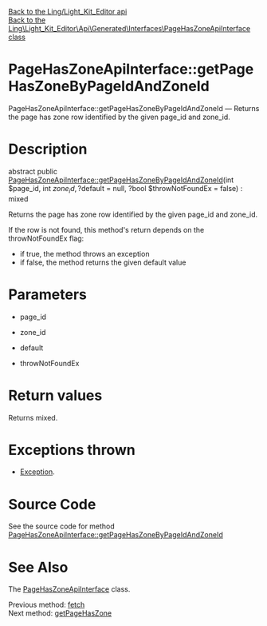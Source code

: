[Back to the Ling/Light_Kit_Editor api](https://github.com/lingtalfi/Light_Kit_Editor/blob/master/doc/api/Ling/Light_Kit_Editor.md)<br>
[Back to the Ling\Light_Kit_Editor\Api\Generated\Interfaces\PageHasZoneApiInterface class](https://github.com/lingtalfi/Light_Kit_Editor/blob/master/doc/api/Ling/Light_Kit_Editor/Api/Generated/Interfaces/PageHasZoneApiInterface.md)


PageHasZoneApiInterface::getPageHasZoneByPageIdAndZoneId
================



PageHasZoneApiInterface::getPageHasZoneByPageIdAndZoneId — Returns the page has zone row identified by the given page_id and zone_id.




Description
================


abstract public [PageHasZoneApiInterface::getPageHasZoneByPageIdAndZoneId](https://github.com/lingtalfi/Light_Kit_Editor/blob/master/doc/api/Ling/Light_Kit_Editor/Api/Generated/Interfaces/PageHasZoneApiInterface/getPageHasZoneByPageIdAndZoneId.md)(int $page_id, int $zone_id, ?$default = null, ?bool $throwNotFoundEx = false) : mixed




Returns the page has zone row identified by the given page_id and zone_id.

If the row is not found, this method's return depends on the throwNotFoundEx flag:
- if true, the method throws an exception
- if false, the method returns the given default value




Parameters
================


- page_id

    

- zone_id

    

- default

    

- throwNotFoundEx

    


Return values
================

Returns mixed.


Exceptions thrown
================

- [Exception](http://php.net/manual/en/class.exception.php).&nbsp;







Source Code
===========
See the source code for method [PageHasZoneApiInterface::getPageHasZoneByPageIdAndZoneId](https://github.com/lingtalfi/Light_Kit_Editor/blob/master/Api/Generated/Interfaces/PageHasZoneApiInterface.php#L96-L96)


See Also
================

The [PageHasZoneApiInterface](https://github.com/lingtalfi/Light_Kit_Editor/blob/master/doc/api/Ling/Light_Kit_Editor/Api/Generated/Interfaces/PageHasZoneApiInterface.md) class.

Previous method: [fetch](https://github.com/lingtalfi/Light_Kit_Editor/blob/master/doc/api/Ling/Light_Kit_Editor/Api/Generated/Interfaces/PageHasZoneApiInterface/fetch.md)<br>Next method: [getPageHasZone](https://github.com/lingtalfi/Light_Kit_Editor/blob/master/doc/api/Ling/Light_Kit_Editor/Api/Generated/Interfaces/PageHasZoneApiInterface/getPageHasZone.md)<br>

